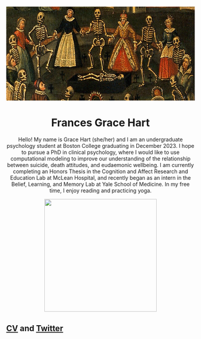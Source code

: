 <p align="center">
<img width="1000" height="250" src="assets/images/DanseMacabreCrop.png">
</p>

<h1 align="center">
  Frances Grace Hart
</h1>

<p align="center">
Hello! My name is Grace Hart (she/her) and I am an undergraduate psychology student at Boston College graduating in December 2023. I hope to pursue a PhD in clinical psychology, where I would like to use computational modeling to improve our understanding of the relationship between suicide, death attitudes, and eudaemonic wellbeing. I am currently completing an Honors Thesis in the Cognition and Affect Research and Education Lab at McLean Hospital, and recently began as an intern in the Belief, Learning, and Memory Lab at Yale School of Medicine. In my free time, I enjoy reading and practicing yoga.
</p>

<p align="center">
  <img width="300" height="300" src="/assets/images/FrancesGHartCrop.png">
</p>

## [CV](assets/documents/HartJuly2023CV.pdf) and [Twitter](https://twitter.com/francesghart)
